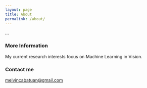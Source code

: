```yaml
---
layout: page
title: About
permalink: /about/
---
```


...

### More Information

My current research interests focus on Machine Learning in Vision.

### Contact me

[melvincabatuan@gmail.com](mailto:melvincabatuan@gmail.com)
